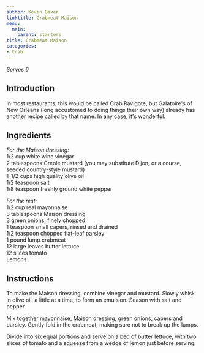 ```yaml
---
author: Kevin Baker
linktitle: Crabmeat Maison
menu:
  main:
    parent: starters
title: Crabmeat Maison
categories: 
- Crab
---
```

*Serves 6*

## Introduction

In most restaurants, this would be called Crab Ravigote, but Galatoire's of New Orleans (long accustomed to doing things their own way) already has another recipe called by that name. In any case, it's wonderful.

## Ingredients

<div class="ingredient-list">

*For the Maison dressing:*  
1/2 cup white wine vinegar  
2 tablespoons Creole mustard (you may substitute Dijon, or a course, seeded country-style mustard)  
1-1/2 cups high quality olive oil  
1/2 teaspoon salt  
1/8 teaspoon freshly ground white pepper  

*For the rest:*  
1/2 cup real mayonnaise  
3 tablespoons Maison dressing  
3 green onions, finely chopped  
1 teaspoon small capers, rinsed and drained  
1/2 teaspoon chopped flat-leaf parsley  
1 pound lump crabmeat  
12 large leaves butter lettuce  
12 slices tomato  
Lemons  

</div>

## Instructions

To make the Maison dressing, combine vinegar and mustard. Slowly whisk in olive oil, a little at a time, to form an emulsion. Season with salt and pepper.

Mix together mayonnaise, Maison dressing, green onions, capers and parsley. Gently fold in the crabmeat, making sure not to break up the lumps.

Divide into six equal portions and serve on a bed of butter lettuce, with two slices of tomato and a squeeze from a wedge of lemon just before serving.